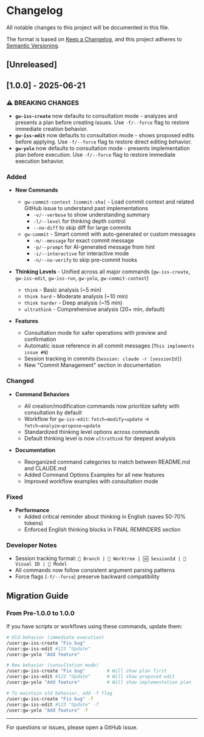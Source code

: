 # Changelog

All notable changes to this project will be documented in this file.

The format is based on [Keep a Changelog](https://keepachangelog.com/en/1.0.0/),
and this project adheres to [Semantic Versioning](https://semver.org/spec/v2.0.0.html).

## [Unreleased]

## [1.0.0] - 2025-06-21

### ⚠️ BREAKING CHANGES

- **`gw-iss-create`** now defaults to consultation mode - analyzes and presents a plan before creating issues. Use `-f/--force` flag to restore immediate creation behavior.
- **`gw-iss-edit`** now defaults to consultation mode - shows proposed edits before applying. Use `-f/--force` flag to restore direct editing behavior.
- **`gw-yolo`** now defaults to consultation mode - presents implementation plan before execution. Use `-f/--force` flag to restore immediate execution behavior.

### Added

- **New Commands**
  - `gw-commit-context [commit-sha]` - Load commit context and related GitHub issue to understand past implementations
    - `-v/--verbose` to show understanding summary
    - `-l/--level` for thinking depth control
    - `--no-diff` to skip diff for large commits
  - `gw-commit` - Smart commit with auto-generated or custom messages
    - `-m/--message` for exact commit message
    - `-p/--prompt` for AI-generated message from hint
    - `-i/--interactive` for interactive mode
    - `-n/--no-verify` to skip pre-commit hooks

- **Thinking Levels** - Unified across all major commands (`gw-iss-create`, `gw-iss-edit`, `gw-iss-run`, `gw-yolo`, `gw-commit-context`)
  - `think` - Basic analysis (~5 min)
  - `think hard` - Moderate analysis (~10 min)
  - `think harder` - Deep analysis (~15 min)
  - `ultrathink` - Comprehensive analysis (20+ min, default)

- **Features**
  - Consultation mode for safer operations with preview and confirmation
  - Automatic issue reference in all commit messages (`This implements issue #N`)
  - Session tracking in commits (`Session: claude -r [sessionId]`)
  - New "Commit Management" section in documentation

### Changed

- **Command Behaviors**
  - All creation/modification commands now prioritize safety with consultation by default
  - Workflow for `gw-iss-edit`: `fetch→modify→update` → `fetch→analyze→propose→update`
  - Standardized thinking level options across commands
  - Default thinking level is now `ultrathink` for deepest analysis

- **Documentation**
  - Reorganized command categories to match between README.md and CLAUDE.md
  - Added Command Options Examples for all new features
  - Improved workflow examples with consultation mode

### Fixed

- **Performance**
  - Added critical reminder about thinking in English (saves 50-70% tokens)
  - Enforced English thinking blocks in FINAL REMINDERS section

### Developer Notes

- Session tracking format: `🌿 Branch | 🌲 Worktree | 🆔 SessionId | 📌 Visual ID | 🤖 Model`
- All commands now follow consistent argument parsing patterns
- Force flags (`-f/--force`) preserve backward compatibility

## Migration Guide

### From Pre-1.0.0 to 1.0.0

If you have scripts or workflows using these commands, update them:

```bash
# Old behavior (immediate execution)
/user:gw-iss-create "Fix bug"
/user:gw-iss-edit #123 "Update"
/user:gw-yolo "Add feature"

# New behavior (consultation mode)
/user:gw-iss-create "Fix bug"        # Will show plan first
/user:gw-iss-edit #123 "Update"      # Will show proposed edit
/user:gw-yolo "Add feature"          # Will show implementation plan

# To maintain old behavior, add -f flag
/user:gw-iss-create "Fix bug" -f
/user:gw-iss-edit #123 "Update" -f
/user:gw-yolo "Add feature" -f
```

---

For questions or issues, please open a GitHub issue.